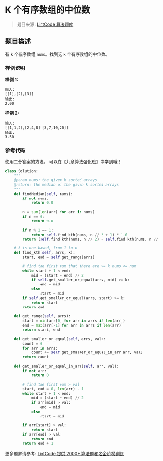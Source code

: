 # K 个有序数组的中位数
 > 题目来源: [LintCode 算法题库](https://www.lintcode.com/problem/median-of-k-sorted-arrays/?utm_source=sc-github-wzz)
 ## 题目描述
 有 `k` 个有序数组 `nums`。找到这 `k` 个有序数组的中位数。
 ### 样例说明
 **样例 1:**
```
输入:
[[1],[2],[3]]
输出:
2.00
```

**样例 2:**
```
输入:
[[1,1,2],[2,4,8],[3,7,10,20]]
输出:
3.50
```
 ### 参考代码
 使用二分答案的方法。
可以在《九章算法强化班》中学到哦！
```python
class Solution:
    """
    @param nums: the given k sorted arrays
    @return: the median of the given k sorted arrays
    """
    def findMedian(self, nums):
        if not nums:
            return 0.0
            
        n = sum(len(arr) for arr in nums)
        if n == 0:
            return 0.0
            
        if n % 2 == 1:
            return self.find_kth(nums, n // 2 + 1) * 1.0
        return (self.find_kth(nums, n // 2) + self.find_kth(nums, n // 2 + 1)) / 2.0

    # k is one-based, from 1 to n
    def find_kth(self, arrs, k):
        start, end = self.get_range(arrs)
        
        # find the first num that there are >= k nums <= num
        while start + 1 < end:
            mid = (start + end) // 2
            if self.get_smaller_or_equal(arrs, mid) >= k:
                end = mid
            else:
                start = mid
        if self.get_smaller_or_equal(arrs, start) >= k:
            return start
        return end
            
    def get_range(self, arrs):
        start = min(arr[0] for arr in arrs if len(arr))
        end = max(arr[-1] for arr in arrs if len(arr))
        return start, end
        
    def get_smaller_or_equal(self, arrs, val):
        count = 0
        for arr in arrs:
            count += self.get_smaller_or_equal_in_arr(arr, val)
        return count
        
    def get_smaller_or_equal_in_arr(self, arr, val):
        if not arr:
            return 0
            
        # find the first num > val
        start, end = 0, len(arr) - 1
        while start + 1 < end:
            mid = (start + end) // 2
            if arr[mid] > val:
                end = mid
            else:
                start = mid
        
        if arr[start] > val:
            return start
        if arr[end] > val:
            return end
        return end + 1
```
 更多题解请参考: [LintCode 提供 2000+ 算法题和名企阶梯训练](https://www.lintcode.com/problem/?utm_source=sc-github-wzz)